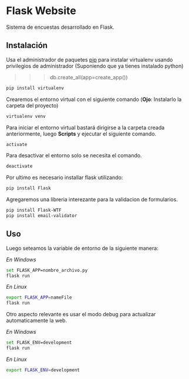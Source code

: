# Flask Website

Sistema de encuestas desarrollado en Flask.

## Instalación

Usa el administrador de paquetes [pip](https://pip.pypa.io/en/stable/) para instalar virtualenv usando privilegios de administrador (Suponiendo que ya tienes instalado python)
>>> db.create_all(app=create_app())

```bash
pip install virtualenv
```
Crearemos el entorno virtual con el siguiente comando (**Ojo**: Instalarlo la carpeta del proyecto)

```bash
virtualenv venv
```

Para iniciar el entorno virtual bastará dirigirse a la carpeta creada anteriormente, luego **Scripts** y ejecutar el siguiente comando.

```bash
activate
```

Para desactivar el entorno solo se necesita el comando.

```bash
deactivate
```

Por ultimo es necesario installar flask utilizando:

```bash
pip install Flask
```

Agregaremos una libreria interezante para la validacion de formularios.

```bash
pip install Flask-WTF
pip install email-validator
```

## Uso

Luego seteamos la variable de entorno de la siguiente manera:

*En Windows*

```bash
set FLASK_APP=nombre_archivo.py
flask run
```

*En Linux*

```bash
export FLASK_APP=nameFile
flask run
```

Otro aspecto relevante es usar el modo debug para actualizar 
automaticamente la web.

*En Windows*

```bash
set FLASK_ENV=development
flask run
```

*En Linux*
```bash
export FLASK_ENV=development
```